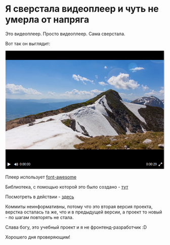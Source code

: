 <h1>Я сверстала видеоплеер и чуть не умерла от напряга</h1>

Это видеоплеер. Просто видеоплеер. Сама сверстала. 

Вот так он выглядит: 

![Иллюстрация к проекту](https://github.com/jiezzzzzzz/video-player/raw/master/player.png)

Плеер использует [font-awesome](https://fontawesome.ru/)

Библиотека, с помощью которой это было создано - [тут](https://github.com/devmanorg/video-player-jslib)

Посмотреть в действии - [здесь](https://jiezzzzzzz.github.io/video-player/)

Коммиты неинформативны, потому что это вторая версия проекта, верстка осталась та же, что и в предыдущей версии, а проект то новый - по шагам повторять не стала.

Слава богу, это учебный проект и я не фронтенд-разработчик :D

Хорошего дня проверяющим!
